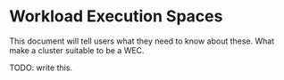 # Workload Execution Spaces

This document will tell users what they need to know about these. What make a cluster suitable to be a WEC.

TODO: write this.
